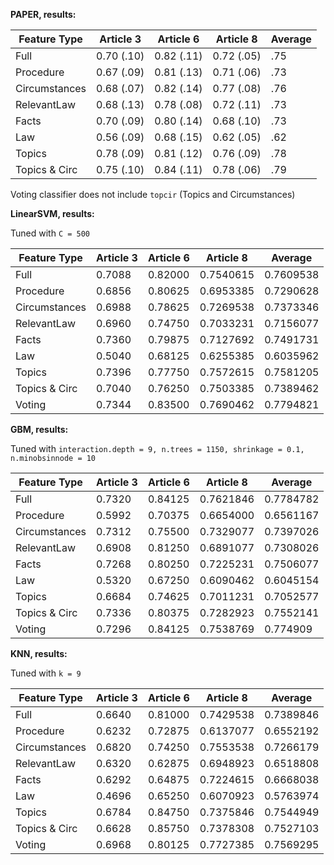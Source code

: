 **PAPER, results:**

| Feature Type  | Article 3  | Article 6  | Article 8  | Average |
| ------------- | ---------- | ---------- | ---------- | ------- |
| Full          | 0.70 (.10) | 0.82 (.11) | 0.72 (.05) | .75     |
| Procedure     | 0.67 (.09) | 0.81 (.13) | 0.71 (.06) | .73     |
| Circumstances | 0.68 (.07) | 0.82 (.14) | 0.77 (.08) | .76     |
| RelevantLaw   | 0.68 (.13) | 0.78 (.08) | 0.72 (.11) | .73     |
| Facts         | 0.70 (.09) | 0.80 (.14) | 0.68 (.10) | .73     |
| Law           | 0.56 (.09) | 0.68 (.15) | 0.62 (.05) | .62     |
| Topics        | 0.78 (.09) | 0.81 (.12) | 0.76 (.09) | .78     |
| Topics & Circ | 0.75 (.10) | 0.84 (.11) | 0.78 (.06) | .79     |


Voting classifier does not include `topcir` (Topics and Circumstances)

**LinearSVM, results:**

Tuned with `C = 500`

| Feature Type  | Article 3 | Article 6 | Article 8 | Average   |
| ------------- | --------- | --------- | --------- | --------- |
| Full          | 0.7088    | 0.82000   | 0.7540615 | 0.7609538 |
| Procedure     | 0.6856    | 0.80625   | 0.6953385 | 0.7290628 |
| Circumstances | 0.6988    | 0.78625   | 0.7269538 | 0.7373346 |
| RelevantLaw   | 0.6960    | 0.74750   | 0.7033231 | 0.7156077 |
| Facts         | 0.7360    | 0.79875   | 0.7127692 | 0.7491731 |
| Law           | 0.5040    | 0.68125   | 0.6255385 | 0.6035962 |
| Topics        | 0.7396    | 0.77750   | 0.7572615 | 0.7581205 |
| Topics & Circ | 0.7040    | 0.76250   | 0.7503385 | 0.7389462 |
| Voting        | 0.7344    | 0.83500   | 0.7690462 | 0.7794821 |

**GBM, results:**

Tuned with `interaction.depth = 9, n.trees = 1150, shrinkage = 0.1, n.minobsinnode = 10`

| Feature Type  | Article 3 | Article 6 | Article 8 | Average   |
| ------------- | --------- | --------- | --------- | --------- |
| Full          | 0.7320    | 0.84125   | 0.7621846 | 0.7784782 |
| Procedure     | 0.5992    | 0.70375   | 0.6654000 | 0.6561167 |
| Circumstances | 0.7312    | 0.75500   | 0.7329077 | 0.7397026 |
| RelevantLaw   | 0.6908    | 0.81250   | 0.6891077 | 0.7308026 |
| Facts         | 0.7268    | 0.80250   | 0.7225231 | 0.7506077 |
| Law           | 0.5320    | 0.67250   | 0.6090462 | 0.6045154 |
| Topics        | 0.6684    | 0.74625   | 0.7011231 | 0.7052577 |
| Topics & Circ | 0.7336    | 0.80375   | 0.7282923 | 0.7552141 |
| Voting        | 0.7296    | 0.84125   | 0.7538769 | 0.774909  |


**KNN, results:**

Tuned with `k = 9`

| Feature Type  | Article 3 | Article 6 | Article 8 | Average   |
| ------------- | --------- | --------- | --------- | --------- |
| Full          | 0.6640    | 0.81000   | 0.7429538 | 0.7389846 |
| Procedure     | 0.6232    | 0.72875   | 0.6137077 | 0.6552192 |
| Circumstances | 0.6820    | 0.74250   | 0.7553538 | 0.7266179 |
| RelevantLaw   | 0.6320    | 0.62875   | 0.6948923 | 0.6518808 |
| Facts         | 0.6292    | 0.64875   | 0.7224615 | 0.6668038 |
| Law           | 0.4696    | 0.65250   | 0.6070923 | 0.5763974 |
| Topics        | 0.6784    | 0.84750   | 0.7375846 | 0.7544949 |
| Topics & Circ | 0.6628    | 0.85750   | 0.7378308 | 0.7527103 |
| Voting        | 0.6968    | 0.80125   | 0.7727385 | 0.7569295 |
